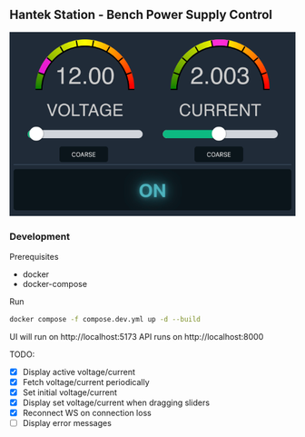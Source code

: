 ## Hantek Station - Bench Power Supply Control


![screenshot](screenshot.png)

### Development

Prerequisites

- docker
- docker-compose

Run

```bash
docker compose -f compose.dev.yml up -d --build
```

UI will run on http://localhost:5173 
API runs on http://localhost:8000


TODO:

- [x] Display active voltage/current
- [x] Fetch voltage/current periodically
- [x] Set initial voltage/current
- [x] Display set voltage/current when dragging sliders
- [x] Reconnect WS on connection loss
- [ ] Display error messages